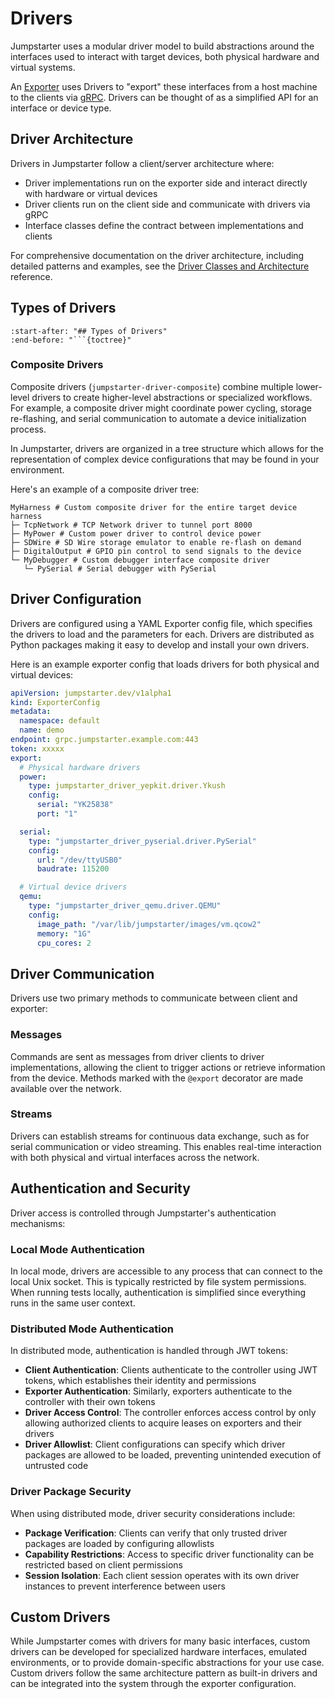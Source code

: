 # Drivers

Jumpstarter uses a modular driver model to build abstractions around the
interfaces used to interact with target devices, both physical hardware and
virtual systems.

An [Exporter](./exporters.md) uses Drivers to "export" these interfaces from a
host machine to the clients via [gRPC](https://grpc.io/). Drivers can be thought
of as a simplified API for an interface or device type.

## Driver Architecture

Drivers in Jumpstarter follow a client/server architecture where:

- Driver implementations run on the exporter side and interact directly with
  hardware or virtual devices
- Driver clients run on the client side and communicate with drivers via gRPC
- Interface classes define the contract between implementations and clients

For comprehensive documentation on the driver architecture, including detailed
patterns and examples, see the [Driver Classes and
Architecture](../api-reference/drivers.md) reference.

## Types of Drivers

```{include} ../api-reference/drivers/index.md
:start-after: "## Types of Drivers"
:end-before: "```{toctree}"
```

### Composite Drivers

Composite drivers (`jumpstarter-driver-composite`) combine multiple lower-level
drivers to create higher-level abstractions or specialized workflows. For
example, a composite driver might coordinate power cycling, storage re-flashing,
and serial communication to automate a device initialization process.

In Jumpstarter, drivers are organized in a tree structure which allows for the
representation of complex device configurations that may be found in your
environment.

Here's an example of a composite driver tree:

```
MyHarness # Custom composite driver for the entire target device harness
├─ TcpNetwork # TCP Network driver to tunnel port 8000
├─ MyPower # Custom power driver to control device power
├─ SDWire # SD Wire storage emulator to enable re-flash on demand
├─ DigitalOutput # GPIO pin control to send signals to the device
└─ MyDebugger # Custom debugger interface composite driver
   └─ PySerial # Serial debugger with PySerial
```

## Driver Configuration

Drivers are configured using a YAML Exporter config file, which specifies the
drivers to load and the parameters for each. Drivers are distributed as Python
packages making it easy to develop and install your own drivers.

Here is an example exporter config that loads drivers for both physical and
virtual devices:

```yaml
apiVersion: jumpstarter.dev/v1alpha1
kind: ExporterConfig
metadata:
  namespace: default
  name: demo
endpoint: grpc.jumpstarter.example.com:443
token: xxxxx
export:
  # Physical hardware drivers
  power:
    type: jumpstarter_driver_yepkit.driver.Ykush
    config:
      serial: "YK25838"
      port: "1"

  serial:
    type: "jumpstarter_driver_pyserial.driver.PySerial"
    config:
      url: "/dev/ttyUSB0"
      baudrate: 115200

  # Virtual device drivers
  qemu:
    type: "jumpstarter_driver_qemu.driver.QEMU"
    config:
      image_path: "/var/lib/jumpstarter/images/vm.qcow2"
      memory: "1G"
      cpu_cores: 2
```

## Driver Communication

Drivers use two primary methods to communicate between client and exporter:

### Messages

Commands are sent as messages from driver clients to driver implementations,
allowing the client to trigger actions or retrieve information from the device.
Methods marked with the `@export` decorator are made available over the network.

### Streams

Drivers can establish streams for continuous data exchange, such as for serial
communication or video streaming. This enables real-time interaction with both
physical and virtual interfaces across the network.

## Authentication and Security

Driver access is controlled through Jumpstarter's authentication mechanisms:

### Local Mode Authentication

In local mode, drivers are accessible to any process that can connect to the
local Unix socket. This is typically restricted by file system permissions. When
running tests locally, authentication is simplified since everything runs in the
same user context.

### Distributed Mode Authentication

In distributed mode, authentication is handled through JWT tokens:

- **Client Authentication**: Clients authenticate to the controller using JWT
  tokens, which establishes their identity and permissions
- **Exporter Authentication**: Similarly, exporters authenticate to the
  controller with their own tokens
- **Driver Access Control**: The controller enforces access control by only
  allowing authorized clients to acquire leases on exporters and their drivers
- **Driver Allowlist**: Client configurations can specify which driver packages
  are allowed to be loaded, preventing unintended execution of untrusted code

### Driver Package Security

When using distributed mode, driver security considerations include:

- **Package Verification**: Clients can verify that only trusted driver packages
  are loaded by configuring allowlists
- **Capability Restrictions**: Access to specific driver functionality can be
  restricted based on client permissions
- **Session Isolation**: Each client session operates with its own driver
  instances to prevent interference between users

## Custom Drivers

While Jumpstarter comes with drivers for many basic interfaces, custom drivers
can be developed for specialized hardware interfaces, emulated environments, or
to provide domain-specific abstractions for your use case. Custom drivers follow
the same architecture pattern as built-in drivers and can be integrated into the
system through the exporter configuration.
